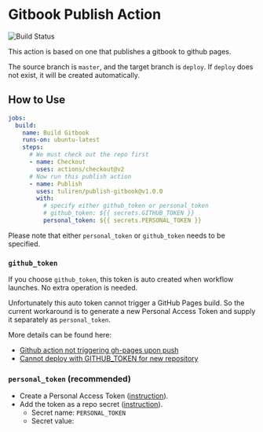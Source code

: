 # Gitbook Publish Action

![Build Status](https://github.com/tuliren/publish-gitbook/workflows/build/badge.svg)

This action is based on one that publishes a gitbook to github pages.

The source branch is `master`, and the target branch is `deploy`. If `deploy` does not exist, it will be created automatically.

## How to Use

```yml
jobs:
  build:
    name: Build Gitbook
    runs-on: ubuntu-latest
    steps:
      # We must check out the repo first
      - name: Checkout
        uses: actions/checkout@v2
      # Now run this publish action
      - name: Publish
        uses: tuliren/publish-gitbook@v1.0.0
        with:
          # specify either github_token or personal_token
          # github_token: ${{ secrets.GITHUB_TOKEN }}
          personal_token: ${{ secrets.PERSONAL_TOKEN }}
```

Please note that either `personal_token` or `github_token` needs to be specified.

### `github_token`

If you choose `github_token`, this token is auto created when workflow launches. No extra operation is needed.

Unfortunately this auto token cannot trigger a GitHub Pages build. So the current workaround is to generate a new Personal Access Token and supply it separately as `personal_token`.

More details can be found here:
- [Github action not triggering gh-pages upon push](https://github.community/t5/GitHub-Actions/Github-action-not-triggering-gh-pages-upon-push/td-p/26869)
- [Cannot deploy with GITHUB_TOKEN for new repository](https://github.com/peaceiris/actions-gh-pages/issues/9)

### `personal_token` (recommended)

- Create a Personal Access Token ([instruction](https://help.github.com/en/github/authenticating-to-github/creating-a-personal-access-token-for-the-command-line#creating-a-token)).
- Add the token as a repo secret ([instruction](https://help.github.com/en/actions/automating-your-workflow-with-github-actions/creating-and-using-encrypted-secrets#creating-encrypted-secrets)).
  - Secret name: `PERSONAL_TOKEN`
  - Secret value: <token>
